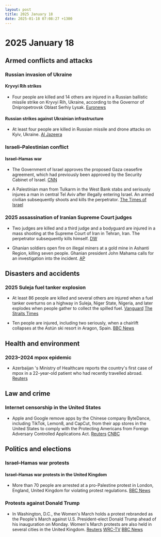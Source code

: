 ```yaml
---
layout: post
title: 2025 January 18
date: 2025-01-18 07:08:27 +1300
---
```


# 2025 January 18

## Armed conflicts and attacks

### Russian invasion of Ukraine

#### Kryvyi Rih strikes

- Four people are killed and 14 others are injured in a Russian ballistic missile strike on Kryvyi Rih, Ukraine, according to the Governor of Dnipropetrovsk Oblast Serhiy Lysak. [Euronews](https://www.euronews.com/my-europe/2025/01/18/four-killed-in-russian-air-strike-on-kryvyi-rih-as-zelenskyy-bemoans-lack-of-air-defences)

#### Russian strikes against Ukrainian infrastructure

- At least four people are killed in Russian missile and drone attacks on Kyiv, Ukraine. [Al Jazeera](https://www.aljazeera.com/news/2025/1/18/russian-attacks-on-centre-of-kyiv-leave-four-dead)

### Israeli–Palestinian conflict

#### Israel–Hamas war

- The Government of Israel approves the proposed Gaza ceasefire agreement, which had previously been approved by the Security Cabinet of Israel. [CNN](https://edition.cnn.com/2025/01/18/middleeast/israel-approves-ceasefire-hostage-deal-intl-hnk/index.html?iid=cnn_buildContentRecirc_end_recirc)

- A Palestinian man from Tulkarm in the West Bank stabs and seriously injures a man in central Tel Aviv after illegally entering Israel. An armed civilian subsequently shoots and kills the perpetrator. [The Times of Israel](https://www.timesofisrael.com/man-seriously-hurt-in-tel-aviv-stabbing-palestinian-terrorist-shot-dead/)

### 2025 assassination of Iranian Supreme Court judges

- Two judges are killed and a third judge and a bodyguard are injured in a mass shooting at the Supreme Court of Iran in Tehran, Iran. The perpetrator subsequently kills himself. [DW](https://www.dw.com/en/iran-two-judges-shot-dead-outside-supreme-court-in-tehran/a-71335185)

- Ghanian soldiers open fire on illegal miners at a gold mine in Ashanti Region, killing seven people. Ghanian president John Mahama calls for an investigation into the incident. [AP](https://apnews.com/article/ghana-illegal-gold-mining-soldiers-anglogold-ashanti-abd602d2574d19281550244dc8a622cd)

## Disasters and accidents

### 2025 Suleja fuel tanker explosion

- At least 86 people are killed and several others are injured when a fuel tanker overturns on a highway in Suleja, Niger State, Nigeria, and later explodes when people gather to collect the spilled fuel. [Vanguard](https://www.vanguardngr.com/2025/01/death-toll-in-niger-petrol-tanker-explosion-now-70/) [The Straits Times](https://www.straitstimes.com/world/fuel-tanker-truck-blast-kills-at-least-60-in-nigeria)

- Ten people are injured, including two seriously, when a chairlift collapses at the Astún ski resort in Aragon, Spain. [BBC News](https://www.bbc.com/news/articles/ckgydwvkv1do)

## Health and environment

### 2023–2024 mpox epidemic

- Azerbaijan 's Ministry of Healthcare reports the country's first case of mpox in a 22-year-old patient who had recently travelled abroad. [Reuters](https://www.reuters.com/business/healthcare-pharmaceuticals/first-mpox-case-detected-azerbaijan-interfax-reports-2025-01-18/)

## Law and crime

### Internet censorship in the United States

- Apple and Google remove apps by the Chinese company ByteDance, including TikTok, Lemon8, and CapCut, from their app stores in the United States to comply with the Protecting Americans from Foreign Adversary Controlled Applications Act. [Reuters](https://www.reuters.com/technology/tiktok-faces-us-ban-deadline-users-brace-fallout-2025-01-18/) [CNBC](https://www.cnbc.com/2025/01/18/apple-google-remove-tiktok-from-stores-as-app-halts-service-in-us.html)

## Politics and elections

### Israel–Hamas war protests

#### Israel–Hamas war protests in the United Kingdom

- More than 70 people are arrested at a pro-Palestine protest in London, England, United Kingdom for violating protest regulations. [BBC News](https://www.bbc.com/news/articles/cz0l34kpv51o)

### Protests against Donald Trump

- In Washington, D.C., the Women's March holds a protest rebranded as the People's March against U.S. President-elect Donald Trump ahead of his inauguration on Monday. Women's March protests are also held in several cities in the United Kingdom. [Reuters](https://www.reuters.com/world/us/thousands-gather-washington-protest-trump-inauguration-2025-01-18/) [WRC-TV](https://www.nbcwashington.com/news/local/live-coverage-crowds-expected-for-the-peoples-march-in-dc-saturday/3817450/) [BBC News](https://www.bbc.com/news/articles/cq8kyv7yxlgo)